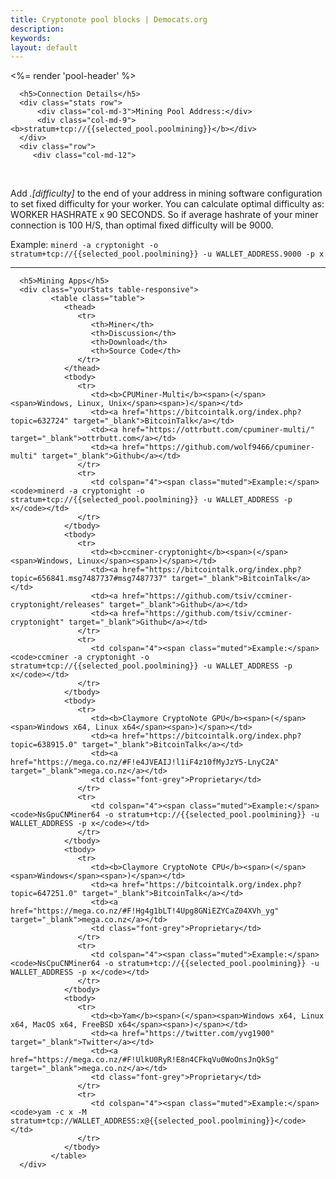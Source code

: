 ```yaml
---
title: Cryptonote pool blocks | Democats.org
description: 
keywords: 
layout: default
---
```


<div ng-controller="PoolMiningCtl">

<%= render 'pool-header' %>

<div class="container">
   <noscript></noscript>
   <div class="main-app-container">


      <h5>Connection Details</h5>
      <div class="stats row">
          <div class="col-md-3">Mining Pool Address:</div>
          <div class="col-md-9"><b>stratum+tcp://{{selected_pool.poolmining}}</b></div>
      </div>
      <div class="row">
         <div class="col-md-12">
<br />
<p>
Add <i>.[difficulty]</i> to the end of your address in mining software configuration to set fixed difficulty for your worker. You can calculate optimal difficulty as: WORKER HASHRATE x 90 SECONDS. So if average hashrate of your miner connection is 100 H/S, than optimal fixed difficulty will be 9000.
</p>
<p>
<span class="muted">Example:</span> <code>minerd -a cryptonight -o stratum+tcp://{{selected_pool.poolmining}} -u WALLET_ADDRESS.9000 -p x</code>
</p>
         </div>
      </div>
      <hr>

      <h5>Mining Apps</h5>
      <div class="yourStats table-responsive">
             <table class="table">
                <thead>
                   <tr>
                      <th>Miner</th>
                      <th>Discussion</th>
                      <th>Download</th>
                      <th>Source Code</th>
                   </tr>
                </thead>
                <tbody>
                   <tr>
                      <td><b>CPUMiner-Multi</b><span>(</span><span>Windows, Linux, Unix</span><span>)</span></td>
                      <td><a href="https://bitcointalk.org/index.php?topic=632724" target="_blank">BitcoinTalk</a></td>
                      <td><a href="https://ottrbutt.com/cpuminer-multi/" target="_blank">ottrbutt.com</a></td>
                      <td><a href="https://github.com/wolf9466/cpuminer-multi" target="_blank">Github</a></td>
                   </tr>
                   <tr>
                      <td colspan="4"><span class="muted">Example:</span><code>minerd -a cryptonight -o stratum+tcp://{{selected_pool.poolmining}} -u WALLET_ADDRESS -p x</code></td>
                   </tr>
                </tbody>
                <tbody>
                   <tr>
                      <td><b>ccminer-cryptonight</b><span>(</span><span>Windows, Linux</span><span>)</span></td>
                      <td><a href="https://bitcointalk.org/index.php?topic=656841.msg7487737#msg7487737" target="_blank">BitcoinTalk</a></td>
                      <td><a href="https://github.com/tsiv/ccminer-cryptonight/releases" target="_blank">Github</a></td>
                      <td><a href="https://github.com/tsiv/ccminer-cryptonight" target="_blank">Github</a></td>
                   </tr>
                   <tr>
                      <td colspan="4"><span class="muted">Example:</span><code>ccminer -a cryptonight -o stratum+tcp://{{selected_pool.poolmining}} -u WALLET_ADDRESS -p x</code></td>
                   </tr>
                </tbody>
                <tbody>
                   <tr>
                      <td><b>Claymore CryptoNote GPU</b><span>(</span><span>Windows x64, Linux x64</span><span>)</span></td>
                      <td><a href="https://bitcointalk.org/index.php?topic=638915.0" target="_blank">BitcoinTalk</a></td>
                      <td><a href="https://mega.co.nz/#F!e4JVEAIJ!l1iF4z10fMyJzY5-LnyC2A" target="_blank">mega.co.nz</a></td>
                      <td class="font-grey">Proprietary</td>
                   </tr>
                   <tr>
                      <td colspan="4"><span class="muted">Example:</span><code>NsGpuCNMiner64 -o stratum+tcp://{{selected_pool.poolmining}} -u WALLET_ADDRESS -p x</code></td>
                   </tr>
                </tbody>
                <tbody>
                   <tr>
                      <td><b>Claymore CryptoNote CPU</b><span>(</span><span>Windows</span><span>)</span></td>
                      <td><a href="https://bitcointalk.org/index.php?topic=647251.0" target="_blank">BitcoinTalk</a></td>
                      <td><a href="https://mega.co.nz/#F!Hg4g1bLT!4Upg8GNiEZYCaZ04XVh_yg" target="_blank">mega.co.nz</a></td>
                      <td class="font-grey">Proprietary</td>
                   </tr>
                   <tr>
                      <td colspan="4"><span class="muted">Example:</span><code>NsCpuCNMiner64 -o stratum+tcp://{{selected_pool.poolmining}} -u WALLET_ADDRESS -p x</code></td>
                   </tr>
                </tbody>
                <tbody>
                   <tr>
                      <td><b>Yam</b><span>(</span><span>Windows x64, Linux x64, MacOS x64, FreeBSD x64</span><span>)</span></td>
                      <td><a href="https://twitter.com/yvg1900" target="_blank">Twitter</a></td>
                      <td><a href="https://mega.co.nz/#F!UlkU0RyR!E8n4CFkqVu0WoOnsJnQkSg" target="_blank">mega.co.nz</a></td>
                      <td class="font-grey">Proprietary</td>
                   </tr>
                   <tr>
                      <td colspan="4"><span class="muted">Example:</span><code>yam -c x -M stratum+tcp://WALLET_ADDRESS:x@{{selected_pool.poolmining}}</code></td>
                   </tr>
                </tbody>
             </table>
      </div>


   </div>
</div>

</div>

<script src="/js/scripts.js"></script>
<script src="/js/app.js"></script>

